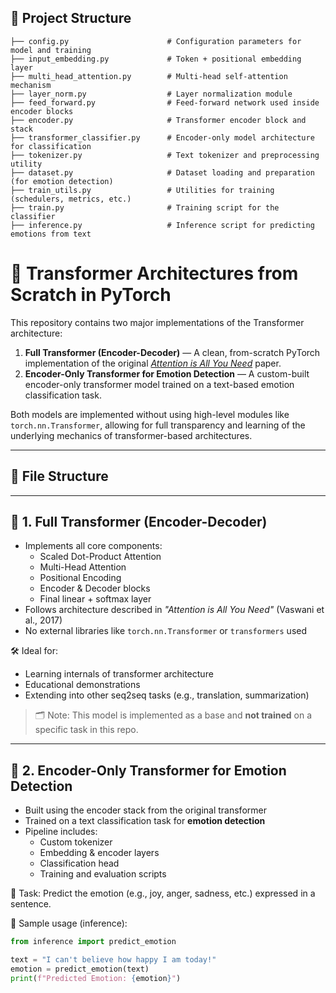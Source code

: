 ## 📁 Project Structure

```
├── config.py                      # Configuration parameters for model and training
├── input_embedding.py             # Token + positional embedding layer
├── multi_head_attention.py        # Multi-head self-attention mechanism
├── layer_norm.py                  # Layer normalization module
├── feed_forward.py                # Feed-forward network used inside encoder blocks
├── encoder.py                     # Transformer encoder block and stack
├── transformer_classifier.py      # Encoder-only model architecture for classification
├── tokenizer.py                   # Text tokenizer and preprocessing utility
├── dataset.py                     # Dataset loading and preparation (for emotion detection)
├── train_utils.py                 # Utilities for training (schedulers, metrics, etc.)
├── train.py                       # Training script for the classifier
├── inference.py                   # Inference script for predicting emotions from text
```



# 🚀 Transformer Architectures from Scratch in PyTorch

This repository contains two major implementations of the Transformer architecture:

1. **Full Transformer (Encoder-Decoder)** — A clean, from-scratch PyTorch implementation of the original [*Attention is All You Need*](https://arxiv.org/abs/1706.03762) paper.
2. **Encoder-Only Transformer for Emotion Detection** — A custom-built encoder-only transformer model trained on a text-based emotion classification task.

Both models are implemented without using high-level modules like `torch.nn.Transformer`, allowing for full transparency and learning of the underlying mechanics of transformer-based architectures.

---

## 📁 File Structure




---

## 📌 1. Full Transformer (Encoder-Decoder)

- Implements all core components:
  - Scaled Dot-Product Attention
  - Multi-Head Attention
  - Positional Encoding
  - Encoder & Decoder blocks
  - Final linear + softmax layer
- Follows architecture described in *"Attention is All You Need"* (Vaswani et al., 2017)
- No external libraries like `torch.nn.Transformer` or `transformers` used

🛠 Ideal for:
- Learning internals of transformer architecture
- Educational demonstrations
- Extending into other seq2seq tasks (e.g., translation, summarization)

> 🗂 Note: This model is implemented as a base and **not trained** on a specific task in this repo.

---

## 📌 2. Encoder-Only Transformer for Emotion Detection

- Built using the encoder stack from the original transformer
- Trained on a text classification task for **emotion detection**
- Pipeline includes:
  - Custom tokenizer
  - Embedding & encoder layers
  - Classification head
  - Training and evaluation scripts

🎯 Task: Predict the emotion (e.g., joy, anger, sadness, etc.) expressed in a sentence.

🧪 Sample usage (inference):

```python
from inference import predict_emotion

text = "I can't believe how happy I am today!"
emotion = predict_emotion(text)
print(f"Predicted Emotion: {emotion}")



